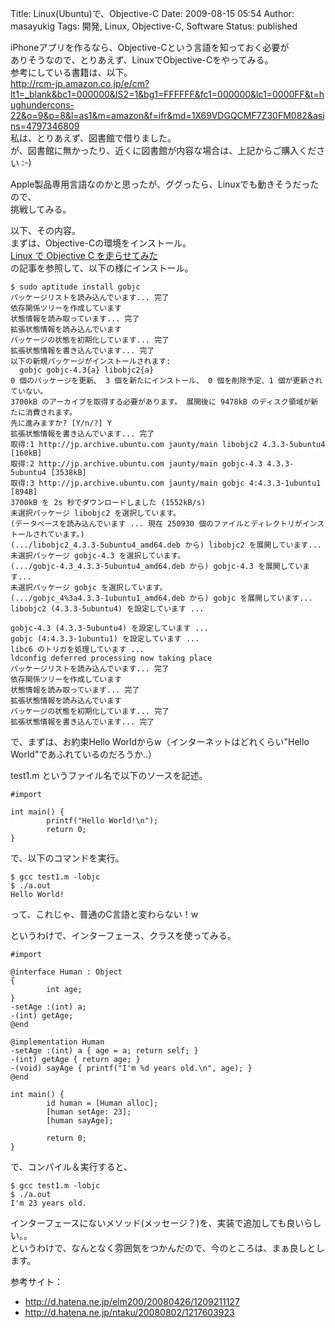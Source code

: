 Title: Linux(Ubuntu)で、Objective-C
Date: 2009-08-15 05:54
Author: masayukig
Tags: 開発, Linux, Objective-C, Software
Status: published

iPhoneアプリを作るなら、Objective-Cという言語を知っておく必要が  
ありそうなので、とりあえず、LinuxでObjective-Cをやってみる。  
参考にしている書籍は、以下。  
<http://rcm-jp.amazon.co.jp/e/cm?lt1=_blank&bc1=000000&IS2=1&bg1=FFFFFF&fc1=000000&lc1=0000FF&t=hughundercons-22&o=9&p=8&l=as1&m=amazon&f=ifr&md=1X69VDGQCMF7Z30FM082&asins=4797346809>  
私は、とりあえず、図書館で借りました。  
が、図書館に無かったり、近くに図書館が内容な場合は、上記からご購入ください
:-)

Apple製品専用言語なのかと思ったが、ググったら、Linuxでも動きそうだったので、  
挑戦してみる。

以下、その内容。  
まずは、Objective-Cの環境をインストール。  
[Linux で Objective C
を走らせてみた](http://d.hatena.ne.jp/elm200/20080426/1209211127)  
の記事を参照して、以下の様にインストール。

    $ sudo aptitude install gobjc
    パッケージリストを読み込んでいます... 完了
    依存関係ツリーを作成しています
    状態情報を読み取っています... 完了
    拡張状態情報を読み込んでいます
    パッケージの状態を初期化しています... 完了
    拡張状態情報を書き込んでいます... 完了
    以下の新規パッケージがインストールされます:
      gobjc gobjc-4.3{a} libobjc2{a}
    0 個のパッケージを更新、 3 個を新たにインストール、 0 個を削除予定、1 個が更新されていない。
    3700kB のアーカイブを取得する必要があります。 展開後に 9478kB のディスク領域が新たに消費されます。
    先に進みますか? [Y/n/?] Y
    拡張状態情報を書き込んでいます... 完了
    取得:1 http://jp.archive.ubuntu.com jaunty/main libobjc2 4.3.3-5ubuntu4 [160kB]
    取得:2 http://jp.archive.ubuntu.com jaunty/main gobjc-4.3 4.3.3-5ubuntu4 [3538kB]
    取得:3 http://jp.archive.ubuntu.com jaunty/main gobjc 4:4.3.3-1ubuntu1 [894B]
    3700kB を 2s 秒でダウンロードしました (1552kB/s)
    未選択パッケージ libobjc2 を選択しています。
    (データベースを読み込んでいます ... 現在 250930 個のファイルとディレクトリがインストールされています。)
    (.../libobjc2_4.3.3-5ubuntu4_amd64.deb から) libobjc2 を展開しています...
    未選択パッケージ gobjc-4.3 を選択しています。
    (.../gobjc-4.3_4.3.3-5ubuntu4_amd64.deb から) gobjc-4.3 を展開しています...
    未選択パッケージ gobjc を選択しています。
    (.../gobjc_4%3a4.3.3-1ubuntu1_amd64.deb から) gobjc を展開しています...
    libobjc2 (4.3.3-5ubuntu4) を設定しています ...

    gobjc-4.3 (4.3.3-5ubuntu4) を設定しています ...
    gobjc (4:4.3.3-1ubuntu1) を設定しています ...
    libc6 のトリガを処理しています ...
    ldconfig deferred processing now taking place
    パッケージリストを読み込んでいます... 完了
    依存関係ツリーを作成しています
    状態情報を読み取っています... 完了
    拡張状態情報を読み込んでいます
    パッケージの状態を初期化しています... 完了
    拡張状態情報を書き込んでいます... 完了

で、まずは、お約束Hello Worldからw（インターネットはどれくらい"Hello
World"であふれているのだろうか..）

test1.m というファイル名で以下のソースを記述。

``` {.cpp}
#import 

int main() {
        printf("Hello World!\n");
        return 0;
}
```

で、以下のコマンドを実行。

    $ gcc test1.m -lobjc
    $ ./a.out
    Hello World!

って、これじゃ、普通のC言語と変わらない！w

というわけで、インターフェース、クラスを使ってみる。

``` {.cpp}
#import 

@interface Human : Object
{
        int age;
}
-setAge :(int) a;
-(int) getAge;
@end

@implementation Human
-setAge :(int) a { age = a; return self; }
-(int) getAge { return age; }
-(void) sayAge { printf("I'm %d years old.\n", age); }
@end

int main() {
        id human = [Human alloc];
        [human setAge: 23];
        [human sayAge];

        return 0;
}
```

で、コンパイル＆実行すると、

    $ gcc test1.m -lobjc
    $ ./a.out
    I'm 23 years old.

インターフェースにないメソッド(メッセージ？)を、実装で追加しても良いらしい。。  
というわけで、なんとなく雰囲気をつかんだので、今のところは、まぁ良しとします。

参考サイト：

-   <http://d.hatena.ne.jp/elm200/20080426/1209211127>
-   <http://d.hatena.ne.jp/ntaku/20080802/1217603923>

